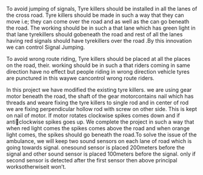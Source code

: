 To avoid jumping of signals, Tyre killers should be installed in all the lanes of the cross road. Tyre killers should be made in such a way that they can move i.e; they can come over the road and as well as the can go beneath the road. The working should be in such a that lane which has green light in that lane tyrekillers should gobeneath the road and rest of all the lanes having red signals should have tyrekillers over the road .By this innovation we can control Signal Jumping.

To avoid wrong route riding, Tyre killers should be placed at all  the places on the road, their. working should be in such a that  riders coming in same direction have no effect but people riding in wrong direction vehicle tyres are punctured in this waywe cancontrol wrong route riders.

In this project we have modified the existing tyre killers. we are  using gear motor beneath the road, the shaft of the gear motorcontains nail which has threads and weare fixing the tyre killers to single rod and in center of rod we are fixing perpendicular hollow rod with screw on other side. This is kept on nail of motor. If motor rotates clockwise spikes comes down and if anticlockwise spikes goes up. We complete the project in such a way that when red light comes the spikes comes above the road and when orange light comes, the spikes should go beneath the road.To solve the issue of the ambulance, we will keep two sound sensors on each lane of road which is going towards signal. onesound sensor is placed 200meters before the signal and other sound sensor is placed 100meters before the signal. only if second
sensor is detected after the first sensor then above principal worksotherwiseit won’t.
